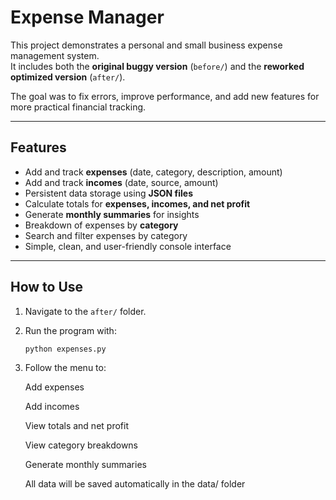 # Expense Manager

This project demonstrates a personal and small business expense management system.  
It includes both the **original buggy version** (`before/`) and the **reworked optimized version** (`after/`).  

The goal was to fix errors, improve performance, and add new features for more practical financial tracking.

---

## Features

- Add and track **expenses** (date, category, description, amount)  
- Add and track **incomes** (date, source, amount)  
- Persistent data storage using **JSON files**  
- Calculate totals for **expenses, incomes, and net profit**  
- Generate **monthly summaries** for insights  
- Breakdown of expenses by **category**  
- Search and filter expenses by category  
- Simple, clean, and user-friendly console interface  


---

## How to Use

1. Navigate to the `after/` folder.  
2. Run the program with:  
   ```bash
   python expenses.py

3. Follow the menu to:

   Add expenses

   Add incomes

   View totals and net profit

   View category breakdowns

   Generate monthly summaries

   All data will be saved automatically in the data/ folder
